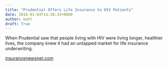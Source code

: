 ```yaml
---
title: "Prudential Offers Life Insurance to HIV Patients"
date: 2016-01-03T14:38:33+0000
author: matt
draft: True
---
```

When Prudential saw that people living with HIV were living longer, healthier lives, the company knew it had an untapped market for life insurance underwriting.

[ insurancenewsnet.com ]( http://insurancenewsnet.com/innarticle/2015/12/05/prudential-offers-life-insurance-to-hiv-patients.html )
